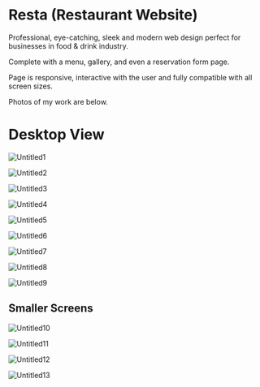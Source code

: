 # Resta (Restaurant Website)

Professional, eye-catching, sleek and modern web design perfect for businesses in food & drink industry. 

Complete with a menu, gallery, and even a reservation form page.

Page is responsive, interactive with the user and fully compatible with all screen sizes. 


Photos of my work are below. 

# Desktop View


![Untitled1](https://user-images.githubusercontent.com/98010825/151411756-ac90a68c-49a0-40bd-9c9b-0adcf2fe8d3b.png)


![Untitled2](https://user-images.githubusercontent.com/98010825/151411768-cac9fdb2-ca61-4c4d-96de-62f0f77345e9.png)


![Untitled3](https://user-images.githubusercontent.com/98010825/151411956-9309eeff-b8d3-416e-8690-458f0dbe9f4d.png)


![Untitled4](https://user-images.githubusercontent.com/98010825/151411964-bad8daf2-1f99-4095-8420-3ab462b51a10.png)


![Untitled5](https://user-images.githubusercontent.com/98010825/151411982-269e22f8-b0a5-4f15-b9b8-7434e42850a0.png)


![Untitled6](https://user-images.githubusercontent.com/98010825/151411995-acfd4fb4-485b-4986-8be2-c37e1a0bf5d6.png)


![Untitled7](https://user-images.githubusercontent.com/98010825/151412007-7dbeafeb-e74c-43fe-a36e-c0b616461a1a.png)


![Untitled8](https://user-images.githubusercontent.com/98010825/151412011-4324ec7b-0bc3-4cbf-a3ab-d800592f1f04.png)


![Untitled9](https://user-images.githubusercontent.com/98010825/151412021-61f2a85e-123f-4db4-a04a-01797c35c065.png)



## Smaller Screens 


![Untitled10](https://user-images.githubusercontent.com/98010825/151412133-cbcadb6c-7c90-4b46-94d3-6fb47dc726b8.png)


![Untitled11](https://user-images.githubusercontent.com/98010825/151412149-f20f931c-8db4-4455-8afc-98184510d7f1.png)


![Untitled12](https://user-images.githubusercontent.com/98010825/151412161-9614bea7-fd7d-4de9-8ce0-5b58a4338848.png)


![Untitled13](https://user-images.githubusercontent.com/98010825/151412171-b7447dc6-afb7-4fd3-a7ab-f7175cf7eece.png)
